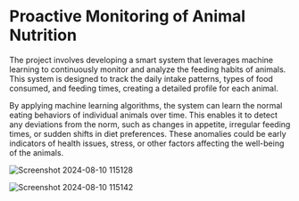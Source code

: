 # Proactive Monitoring of Animal Nutrition
The project involves developing a smart system that leverages machine learning to continuously monitor and analyze the feeding habits of animals. This system is designed to track the daily intake patterns, types of food consumed, and feeding times, creating a detailed profile for each animal.

By applying machine learning algorithms, the system can learn the normal eating behaviors of individual animals over time. This enables it to detect any deviations from the norm, such as changes in appetite, irregular feeding times, or sudden shifts in diet preferences. These anomalies could be early indicators of health issues, stress, or other factors affecting the well-being of the animals.

![Screenshot 2024-08-10 115128](https://github.com/user-attachments/assets/ba1d0142-ad08-4339-8775-bf95e0946f42)

![Screenshot 2024-08-10 115142](https://github.com/user-attachments/assets/8cde221a-eec6-4f5a-b198-4440fe2e3ea7)
